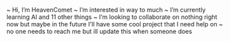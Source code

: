 ~ Hi, I’m HeavenComet
~ I’m interested in way to much
~ I’m currently learning AI and 11 other things
~ I’m looking to collaborate on nothing right now but maybe in the future I'll have some cool project that I need help on
~ no one needs to reach me but ill update this when someone does

<!---
HeavenComet/HeavenComet is a ✨ special ✨ repository because its `README.md` (this file) appears on your GitHub profile.
You can click the Preview link to take a look at your changes.
--->

